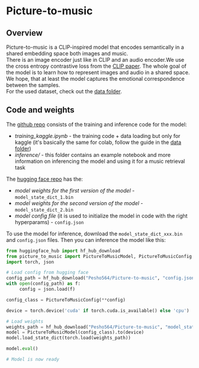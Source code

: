 # Picture-to-music

## Overview
Picture-to-music is a CLIP-inspired model that encodes semantically in a shared embedding space both images and music.\
There is an image encoder just like in CLIP and an audio encoder.We use the cross entropy contrastive loss from the [CLIP paper](https://arxiv.org/abs/2103.00020).
The whole goal of the model is to learn how to represent images and audio in a shared space.\
We hope, that at least the model captures the emotional correspondence between the samples.\
For the used dataset, check out the [data folder](https://github.com/Talaxika/Picture-to-music/tree/main/data).

## Code and weights

The [github repo](https://github.com/Talaxika/Picture-to-music/tree/main) consists of the training and inference code for the model:
  - *training_kaggle.ipynb* - the training code + data loading but only for kaggle (it's basically the same for colab, follow the guide in the [data folder](https://github.com/Talaxika/Picture-to-music/tree/main/data))
  - *inference/* - this folder contains an example notebook and more information on inferencing the model and using it for a music retrieval task


The [hugging face repo](https://huggingface.co/Pesho564/Picture-to-music) has the:
  - *model weights for the first version of the model* - `model_state_dict_1.bin`
  - *model weights for the second version of the model* - `model_state_dict_2.bin`
  - *model config file* (it is used to initialize the model in code with the right hyperparams) - `config.json`

To use the model for inference, download the `model_state_dict_xxx.bin` and `config.json` files.
Then you can inference the model like this:
```python
from huggingface_hub import hf_hub_download
from picture_to_music import PictureToMusicModel, PictureToMusicConfig
import torch, json

# Load config from hugging face
config_path = hf_hub_download("Pesho564/Picture-to-music", "config.json")
with open(config_path) as f:
     config = json.load(f)

config_class = PictureToMusicConfig(**config)

device = torch.device('cuda' if torch.cuda.is_available() else 'cpu')

# Load weights
weights_path = hf_hub_download("Pesho564/Picture-to-music", "model_state_dict_1.bin")
model = PictureToMusicModel(config_class).to(device)
model.load_state_dict(torch.load(weights_path))

model.eval()

# Model is now ready
```
